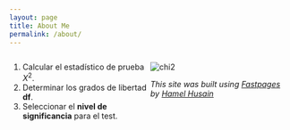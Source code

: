 ```yaml
---
layout: page
title: About Me
permalink: /about/
---
```


<div style="float: left; width: 50%;">
    
1. Calcular el estadístico de prueba $X^2$.
2. Determinar los grados de libertad **df**.
3. Seleccionar el **nivel de significancia** para el test.
    
</div>

<div style="float: right; width: 50%;">

![chi2]((https://raw.githubusercontent.com/Raudcu/blog/master/images/me.jpg))
    
</div>


---
*This site was built using [Fastpages](https://github.com/fastai/fastpages) by [Hamel Husain](https://github.com/hamelsmu)*
